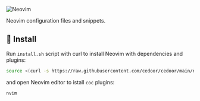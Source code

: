 ![Neovim](https://www.vectorlogo.zone/logos/neovimio/neovimio-ar21.svg)

Neovim configuration files and snippets.

## :hammer: Install

Run `install.sh` script with curl to install Neovim with dependencies and plugins:

```bash
source <(curl -s https://raw.githubusercontent.com/cedoor/cedoor/main/neovim/install.sh)
```

and open Neovim editor to istall `coc` plugins:

```bash
nvim
```
